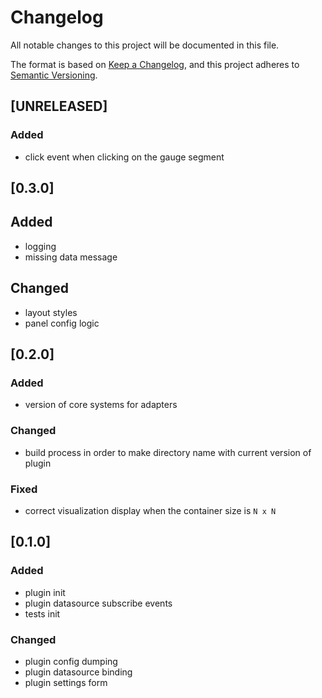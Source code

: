 # Changelog

All notable changes to this project will be documented in this file.

The format is based on [Keep a Changelog](https://keepachangelog.com/en/1.0.0/),
and this project adheres to [Semantic Versioning](https://semver.org/spec/v2.0.0.html).

## [UNRELEASED]

### Added
- click event when clicking on the gauge segment

## [0.3.0]

## Added
- logging
- missing data message

## Changed
- layout styles
- panel config logic

## [0.2.0]

### Added
- version of core systems for adapters

### Changed
- build process in order to make directory name with current version of plugin

### Fixed
- correct visualization display when the container size is `N x N`

## [0.1.0]

### Added
- plugin init
- plugin datasource subscribe events
- tests init

### Changed
- plugin config dumping
- plugin datasource binding
- plugin settings form
